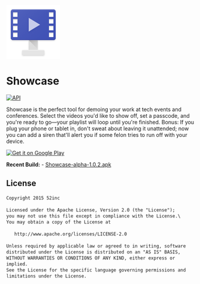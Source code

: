 ![icon](ic_launcher_showcase.png)  
# Showcase

[![API](https://img.shields.io/badge/API-19%2B-orange.svg?style=flat)](https://android-arsenal.com/api?level=19)  



Showcase is the perfect tool for demoing your work at tech events and conferences. Select the videos you'd like to show off, set a passcode, and you're ready to go—your playlist will loop until you're finished. Bonus: If you plug your phone or tablet in, don't sweat about leaving it unattended; now you can add a siren that'll alert you if some felon tries to run off with your device.

<a href="https://play.google.com/store/apps/details?id=com.ftinc.showcase">
  <img alt="Get it on Google Play"
       src="https://developer.android.com/images/brand/en_generic_rgb_wo_60.png" />
</a>

**Recent Build:** - [Showcase-alpha-1.0.2.apk](https://github.com/52inc/android-Showcase/releases/download/alpha-v1.0.2/Showcase-alpha-1.0.2.apk)

## License

	Copyright 2015 52inc

	Licensed under the Apache License, Version 2.0 (the "License");
	you may not use this file except in compliance with the License.\
	You may obtain a copy of the License at

       http://www.apache.org/licenses/LICENSE-2.0

	Unless required by applicable law or agreed to in writing, software
	distributed under the License is distributed on an "AS IS" BASIS,
	WITHOUT WARRANTIES OR CONDITIONS OF ANY KIND, either express or implied.
	See the License for the specific language governing permissions and
	limitations under the License.


